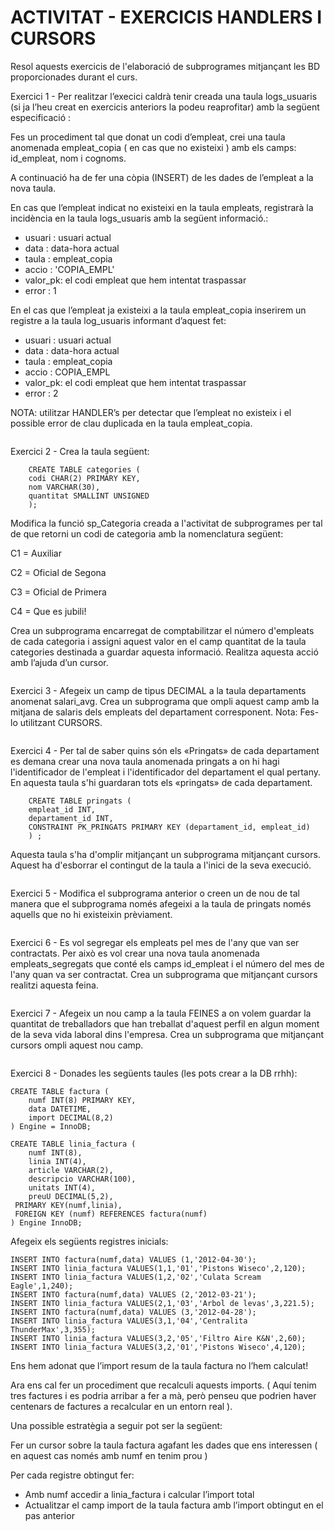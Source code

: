 # ACTIVITAT - EXERCICIS HANDLERS I CURSORS

Resol aquests exercicis de l'elaboració de subprogrames mitjançant les BD
proporcionades durant el curs.

Exercici 1 - Per realitzar l’execici caldrà tenir creada una taula logs_usuaris (si ja
l’heu creat en exercicis anteriors la podeu reaprofitar) amb la següent
especificació :

Fes un procediment tal que donat un codi d’empleat, crei una taula
anomenada empleat_copia ( en cas que no existeixi ) amb els camps:
id_empleat, nom i cognoms.

A continuació ha de fer una còpia (INSERT) de les dades de l’empleat a la
nova taula.

En cas que l’empleat indicat no existeixi en la taula empleats, registrarà la
incidència en la taula logs_usuaris amb la següent informació.:

- usuari : usuari actual
- data : data-hora actual
- taula : empleat_copia
- accio : 'COPIA_EMPL'
- valor_pk: el codi empleat que hem intentat traspassar
- error : 1

En el cas que l’empleat ja existeixi a la taula empleat_copia inserirem un
registre a la taula log_usuaris informant d’aquest fet:

- usuari : usuari actual
- data : data-hora actual
- taula : empleat_copia
- accio : COPIA_EMPL
- valor_pk: el codi empleat que hem intentat traspassar
- error : 2

NOTA: utilitzar HANDLER’s per detectar que l’empleat no existeix i el
possible error de clau duplicada en la taula empleat_copia.

```mysql
```

Exercici 2 - Crea la taula següent:

```mysql
    CREATE TABLE categories (
    codi CHAR(2) PRIMARY KEY,
    nom VARCHAR(30),
    quantitat SMALLINT UNSIGNED
    );
```
Modifica la funció sp_Categoria creada a l'activitat de subprogrames per tal
de que retorni un codi de categoria amb la nomenclatura següent:

C1 = Auxiliar

C2 = Oficial de Segona

C3 = Oficial de Primera

C4 = Que es jubili!

Crea un subprograma encarregat de comptabilitzar el número d'empleats de
cada categoria i assigni aquest valor en el camp quantitat de la taula
categories destinada a guardar aquesta informació. Realitza aquesta acció
amb l’ajuda d’un cursor.

```mysql
```

Exercici 3 - Afegeix un camp de tipus DECIMAL a la taula departaments
anomenat salari_avg.
Crea un subprograma que ompli aquest camp amb la mitjana de salaris dels
empleats del departament corresponent.
Nota: Fes-lo utilitzant CURSORS.

```mysql
```
Exercici 4 - Per tal de saber quins són els «Pringats» de cada departament es
demana crear una nova taula anomenada pringats a on hi hagi l'identificador de
l'empleat i l'identificador del departament el qual pertany. En aquesta taula s'hi
guardaran tots els «pringats» de cada departament.

```mysql
    CREATE TABLE pringats (
    empleat_id INT,
    departament_id INT,
    CONSTRAINT PK_PRINGATS PRIMARY KEY (departament_id, empleat_id)
    ) ;
```

Aquesta taula s'ha d'omplir mitjançant un subprograma mitjançant cursors. Aquest
ha d'esborrar el contingut de la taula a l'inici de la seva execució. 

```mysql
```

Exercici 5 - Modifica el subprograma anterior o creen un de nou de tal manera
que el subprograma només afegeixi a la taula de pringats només aquells que no hi
existeixin prèviament.

```mysql
```

Exercici 6 - Es vol segregar els empleats pel mes de l'any que van ser
contractats. Per això es vol crear una nova taula anomenada empleats_segregats
que conté els camps id_empleat i el número del mes de l'any quan va ser
contractat. Crea un subprograma que mitjançant cursors realitzi aquesta feina.

```mysql
```

Exercici 7 - Afegeix un nou camp a la taula FEINES a on volem guardar la
quantitat de treballadors que han treballat d'aquest perfil en algun moment de la
seva vida laboral dins l'empresa. Crea un subprograma que mitjançant cursors
ompli aquest nou camp.

```mysql
```

Exercici 8 - Donades les següents taules (les pots crear a la DB rrhh):

```mysql
CREATE TABLE factura (
    numf INT(8) PRIMARY KEY,
    data DATETIME,
    import DECIMAL(8,2)
) Engine = InnoDB;

CREATE TABLE linia_factura (
    numf INT(8),
    linia INT(4),
    article VARCHAR(2),
    descripcio VARCHAR(100),
    unitats INT(4),
    preuU DECIMAL(5,2),
 PRIMARY KEY(numf,linia),
 FOREIGN KEY (numf) REFERENCES factura(numf)
) Engine InnoDB;

```

Afegeix els següents registres inicials:

```mysql
INSERT INTO factura(numf,data) VALUES (1,'2012-04-30');
INSERT INTO linia_factura VALUES(1,1,'01','Pistons Wiseco',2,120);
INSERT INTO linia_factura VALUES(1,2,'02','Culata Scream Eagle',1,240);
INSERT INTO factura(numf,data) VALUES (2,'2012-03-21');
INSERT INTO linia_factura VALUES(2,1,'03','Arbol de levas',3,221.5);
INSERT INTO factura(numf,data) VALUES (3,'2012-04-28');
INSERT INTO linia_factura VALUES(3,1,'04','Centralita ThunderMax',3,355);
INSERT INTO linia_factura VALUES(3,2,'05','Filtro Aire K&N',2,60);
INSERT INTO linia_factura VALUES(3,2,'01','Pistons Wiseco',4,120);
```
Ens hem adonat que l’import resum de la taula factura no l’hem calculat! 

Ara ens cal fer un procediment que recalculi aquests imports. ( Aquí tenim tres
factures i es podria arribar a fer a mà, però penseu que podrien haver
centenars de factures a recalcular en un entorn real ).

Una possible estratègia a seguir pot ser la següent:

Fer un cursor sobre la taula factura agafant les dades que ens interessen ( en
aquest cas només amb numf en tenim prou )

Per cada registre obtingut fer:

- Amb numf accedir a linia_factura i calcular l’import total
- Actualitzar el camp import de la taula factura amb l’import
obtingut en el pas anterior

